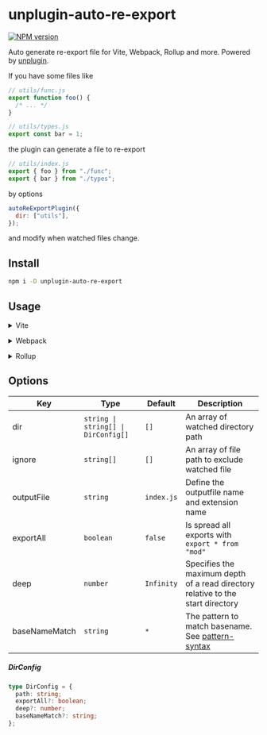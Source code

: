 # unplugin-auto-re-export

[![NPM version](https://img.shields.io/npm/v/unplugin-auto-re-export?color=orange&label=npm)](https://www.npmjs.com/package/unplugin-auto-re-export)

Auto generate re-export file for Vite, Webpack, Rollup and more. Powered by <a href="https://github.com/unjs/unplugin">unplugin</a>.

If you have some files like

```js
// utils/func.js
export function foo() {
  /* ... */
}

// utils/types.js
export const bar = 1;
```

the plugin can generate a file to re-export

```js
// utils/index.js
export { foo } from "./func";
export { bar } from "./types";
```

by options

```js
autoReExportPlugin({
  dir: ["utils"],
});
```

and modify when watched files change.

## Install

```bash
npm i -D unplugin-auto-re-export
```

## Usage

<details>
<summary>Vite</summary><br>

```ts
// vite.config.ts
import autoReExportPlugin from "unplugin-auto-re-export/vite";

export default defineConfig({
  plugins: [
    autoReExportPlugin({
      /* options */
    }),
  ],
});
```

<br></details>

<details>
<summary>Webpack</summary><br>

```ts
// webpack.config.js
module.exports = {
  /* ... */
  plugins: [
    require("unplugin-auto-re-export/webpack")({
      /* options */
    }),
  ],
};
```

<br></details>

<details>
<summary>Rollup</summary><br>

```ts
// rollup.config.js
import autoReExportPlugin from "unplugin-auto-re-export/rollup";

export default {
  plugins: [
    autoReExportPlugin({
      /* options */
    }),
  ],
};
```

<br></details>

## Options

| Key           | Type                                 | Default    | Description                                                                                                        |
| ------------- | ------------------------------------ | ---------- | ------------------------------------------------------------------------------------------------------------------ |
| dir           | `string \| string[] \| DirConfig[] ` | `[]`       | An array of watched directory path                                                                                 |
| ignore        | `string[]`                           | `[]`       | An array of file path to exclude watched file                                                                      |
| outputFile    | `string`                             | `index.js` | Define the outputfile name and extension name                                                                      |
| exportAll     | `boolean`                            | `false`    | Is spread all exports with `export * from "mod"`                                                                   |
| deep          | `number`                             | `Infinity` | Specifies the maximum depth of a read directory relative to the start directory                                    |
| baseNameMatch | `string`                             | `*`        | The pattern to match basename. See <a href="https://github.com/mrmlnc/fast-glob#pattern-syntax">pattern-syntax</a> |

##### DirConfig

```ts
type DirConfig = {
  path: string;
  exportAll?: boolean;
  deep?: number;
  baseNameMatch?: string;
};
```
